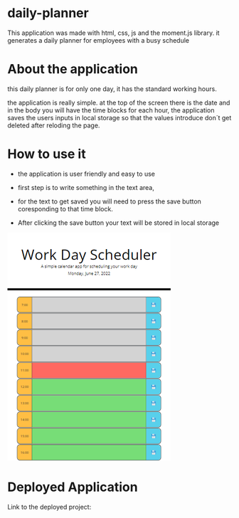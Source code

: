 # daily-planner

This application was made with html, css, js and the moment.js library. it generates a daily planner for employees with a busy schedule

# About the application
this daily planner is for only one day, it has the standard working hours.

the application is really simple. at the top of the screen there is the date and in the body you will have the time blocks for each hour, the application saves the users inputs in local storage so that the values introduce don´t get deleted after reloding the page.

# How to use it

* the application is user friendly and easy to use 

* first step is to write something in the text area, 

* for the text to get saved you will need to press the save button coresponding to that time block.

* After clicking the save button your text will be stored in local storage

![image1](assets/images/Captura%20de%20pantalla%202022-06-27%20112821.png)

# Deployed Application

Link to the deployed project: 